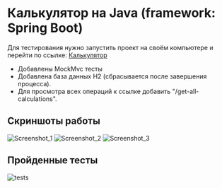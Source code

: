 # Калькулятор на Java (framework: Spring Boot)
Для тестирования нужно запустить проект на своём компьютере и перейти по ссылке: <a href="http://localhost:9090/swagger-ui/index.html">Калькулятор</a><br>
 - Добавлены MockMvc тесты
 - Добавлена база данных H2 (сбрасывается после завершения процесса).
 - Для просмотра всех операций к ссылке добавить "/get-all-calculations".
## Скриншоты работы
![Screenshot_1](https://github.com/DJ-Von/Spring-Calculator/assets/16465651/931b9ba9-35e5-4c7d-a045-edcb654f640a)
![Screenshot_2](https://github.com/DJ-Von/Spring-Calculator/assets/16465651/83137bc1-dd51-4c1a-8ccc-07db370dcabc)
![Screenshot_3](https://github.com/DJ-Von/Spring-Calculator/assets/16465651/21aa684e-a629-4871-9b53-30090198bdf7)
<br>
## Пройденные тесты
![tests](https://github.com/DJ-Von/Spring-Calculator/assets/16465651/2c4f4a1d-4c51-42fc-86c6-1e54c1bf7745)
